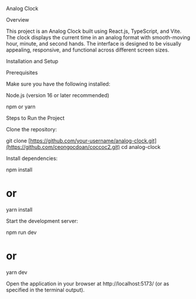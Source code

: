 Analog Clock

Overview

This project is an Analog Clock built using React.js, TypeScript, and Vite. The clock displays the current time in an analog format with smooth-moving hour, minute, and second hands. The interface is designed to be visually appealing, responsive, and functional across different screen sizes.



Installation and Setup

Prerequisites

Make sure you have the following installed:

Node.js (version 16 or later recommended)

npm or yarn

Steps to Run the Project

Clone the repository:

git clone [https://github.com/your-username/analog-clock.git](https://github.com/ceongocdoan/coccoc2.git)
cd analog-clock

Install dependencies:

npm install
# or
yarn install

Start the development server:

npm run dev
# or
yarn dev

Open the application in your browser at http://localhost:5173/ (or as specified in the terminal output).
